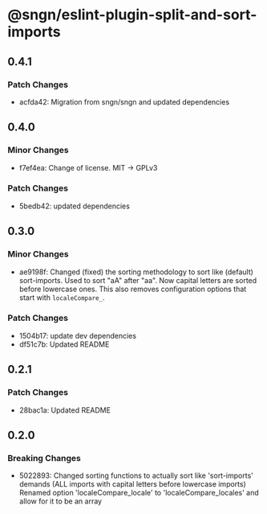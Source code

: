 # @sngn/eslint-plugin-split-and-sort-imports

## 0.4.1

### Patch Changes

- acfda42: Migration from sngn/sngn and updated dependencies

## 0.4.0

### Minor Changes

- f7ef4ea: Change of license. MIT -> GPLv3

### Patch Changes

- 5bedb42: updated dependencies

## 0.3.0

### Minor Changes

- ae9198f: Changed (fixed) the sorting methodology to sort like (default) sort-imports.
  Used to sort "aA" after "aa". Now capital letters are sorted before lowercase ones.
  This also removes configuration options that start with `localeCompare_`.

### Patch Changes

- 1504b17: update dev dependencies
- df51c7b: Updated README

## 0.2.1

### Patch Changes

- 28bac1a: Updated README

## 0.2.0

### Breaking Changes

- 5022893: Changed sorting functions to actually sort like 'sort-imports' demands (ALL imports with capital letters before lowercase imports)
  Renamed option 'localeCompare_locale' to 'localeCompare_locales' and allow for it to be an array
